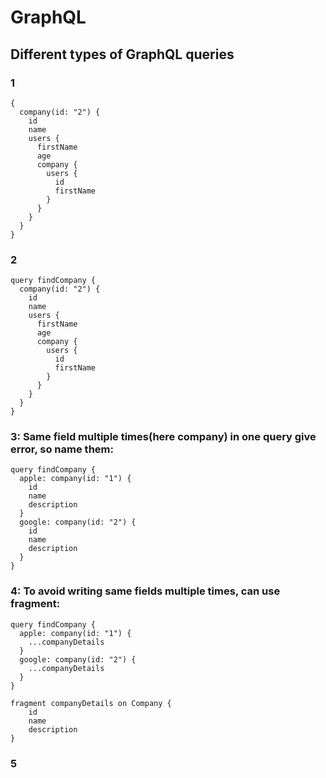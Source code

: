 # GraphQL

## Different types of GraphQL queries

### 1

```
{
  company(id: "2") {
    id
    name
    users {
      firstName
      age
      company {
        users {
          id
          firstName
        }
      }
    }
  }
}
```

### 2

```
query findCompany {
  company(id: "2") {
    id
    name
    users {
      firstName
      age
      company {
        users {
          id
          firstName
        }
      }
    }
  }
}
```

### 3: Same field multiple times(here company) in one query give error, so name them:

```
query findCompany {
  apple: company(id: "1") {
    id
    name
    description
  }
  google: company(id: "2") {
    id
    name
    description
  }
}
```

### 4: To avoid writing same fields multiple times, can use fragment:

```
query findCompany {
  apple: company(id: "1") {
    ...companyDetails
  }
  google: company(id: "2") {
    ...companyDetails
  }
}

fragment companyDetails on Company {
  	id
    name
    description
}

```

### 5
